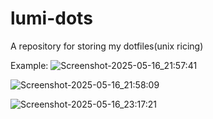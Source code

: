 # lumi-dots
A repository for storing my dotfiles(unix ricing)

Example:
![Screenshot-2025-05-16_21:57:41](https://github.com/user-attachments/assets/6b4d3c83-489b-4b6f-b6c1-8f84ef67e4c8)

![Screenshot-2025-05-16_21:58:09](https://github.com/user-attachments/assets/aeae3449-1d84-40be-9839-6e0763dd06e3)

![Screenshot-2025-05-16_23:17:21](https://github.com/user-attachments/assets/1bbd4cef-5be0-4c46-8e85-8d2a4d4ba7b8)
